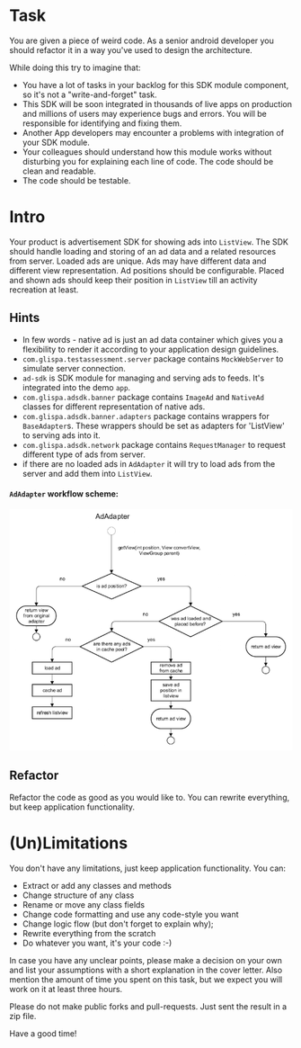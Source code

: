 # Task

You are given a piece of weird code. As a senior android developer you should
refactor it in a way you've used to design the architecture.

While doing this try to imagine that:
- You have a lot of tasks in your backlog for this SDK module component, so it's not a
"write-and-forget" task.
- This SDK will be soon integrated in thousands of live apps on production and millions of users
may experience bugs and errors. You will be responsible for identifying and fixing them.
- Another App developers may encounter a problems with integration of your SDK module.
- Your colleagues should understand how this module works without disturbing you for explaining each line of code.
The code should be clean and readable.
- The code should be testable.


# Intro

Your product is advertisement SDK for showing ads into `ListView`. The SDK should handle loading
and storing of an ad data and a related resources from server. Loaded ads are unique. Ads may have different
data and different view representation. Ad positions should be configurable. Placed and shown ads should keep
their position in `ListView` till an activity recreation at least.

## Hints

- In few words - native ad is just an ad data container which gives you a flexibility to render it according to your application design guidelines.
- `com.glispa.testassessment.server` package contains ``MockWebServer`` to simulate server connection.
- `ad-sdk` is SDK module for managing and serving ads to feeds. It's integrated into the demo `app`.
- `com.glispa.adsdk.banner` package contains `ImageAd` and `NativeAd` classes for different representation of native ads.
- `com.glispa.adsdk.banner.adapters` package contains wrappers for `BaseAdapter`s. These wrappers should be
set as adapters for 'ListView' to serving ads into it.
- `com.glispa.adsdk.network` package contains `RequestManager` to request different type of ads from server.
- if there are no loaded ads in `AdAdapter` it will try to load ads from the server and add them into `ListView`.

#### `AdAdapter` workflow scheme:
![AdAdapter component](ad_adapter.png)

## Refactor

Refactor the code as good as you would like to. You can rewrite everything,
but keep application functionality.

# (Un)Limitations

You don't have any limitations, just keep application functionality.
You can:

- Extract or add any classes and methods
- Change structure of any class
- Rename or move any class fields
- Change code formatting and use any code-style you want
- Change logic flow (but don't forget to explain why);
- Rewrite everything from the scratch
- Do whatever you want, it's your code :-)

In case you have any unclear points, please make a decision on your own and
list your assumptions with a short explanation in the cover letter. Also
mention the amount of time you spent on this task, but we expect you will
work on it at least three hours.

Please do not make public forks and pull-requests. Just sent the result in
a zip file.

Have a good time!
